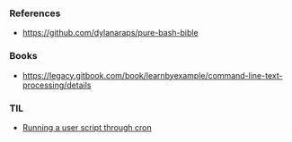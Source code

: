 ### References

- https://github.com/dylanaraps/pure-bash-bible

### Books

- https://legacy.gitbook.com/book/learnbyexample/command-line-text-processing/details

### TIL

- [Running a user script through cron](http://www.federicopereiro.com/script-cron)
